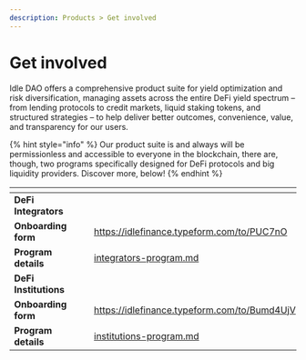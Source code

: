 ```yaml
---
description: Products > Get involved
---
```


# Get involved

Idle DAO offers a comprehensive product suite for yield optimization and risk diversification, managing assets across the entire DeFi yield spectrum – from lending protocols to credit markets, liquid staking tokens, and structured strategies – to help deliver better outcomes, convenience, value, and transparency for our users.

{% hint style="info" %}
Our product suite is and always will be permissionless and accessible to everyone in the blockchain, there are, though, two programs specifically designed for DeFi protocols and big liquidity providers. Discover more, below!
{% endhint %}

<table data-view="cards"><thead><tr><th></th><th></th><th></th><th data-hidden data-card-target data-type="content-ref"></th><th data-hidden data-card-cover data-type="files"></th></tr></thead><tbody><tr><td><strong>DeFi Integrators</strong></td><td></td><td></td><td></td><td></td></tr><tr><td><strong>Onboarding form</strong></td><td></td><td></td><td><a href="https://idlefinance.typeform.com/to/PUC7nO">https://idlefinance.typeform.com/to/PUC7nO</a></td><td><a href="../../.gitbook/assets/Integrators form.png">Integrators form.png</a></td></tr><tr><td><strong>Program details</strong></td><td></td><td></td><td><a href="integrators-program.md">integrators-program.md</a></td><td><a href="../../.gitbook/assets/Integrators form.png">Integrators form.png</a></td></tr><tr><td><strong>DeFi Institutions</strong></td><td></td><td></td><td></td><td></td></tr><tr><td><strong>Onboarding form</strong></td><td></td><td></td><td><a href="https://idlefinance.typeform.com/to/Bumd4UjV">https://idlefinance.typeform.com/to/Bumd4UjV</a></td><td><a href="../../.gitbook/assets/Institutionals form.png">Institutionals form.png</a></td></tr><tr><td><strong>Program details</strong></td><td></td><td></td><td><a href="institutions-program.md">institutions-program.md</a></td><td><a href="../../.gitbook/assets/Institutionals form.png">Institutionals form.png</a></td></tr></tbody></table>
